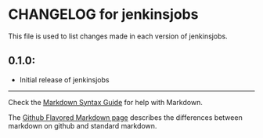 # CHANGELOG for jenkinsjobs

This file is used to list changes made in each version of jenkinsjobs.

## 0.1.0:

* Initial release of jenkinsjobs

- - - 
Check the [Markdown Syntax Guide](http://daringfireball.net/projects/markdown/syntax) for help with Markdown.

The [Github Flavored Markdown page](http://github.github.com/github-flavored-markdown/) describes the differences between markdown on github and standard markdown.
